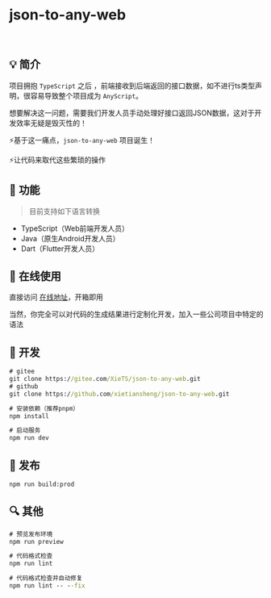 # json-to-any-web

<p>
<img alt="" src="https://img.shields.io/badge/vue-3.2.41-brightgreen" />
<img alt="" src="https://img.shields.io/badge/vite-3.2.0-brightgreen" />
<img alt="" src="https://img.shields.io/badge/package-json--to--any-brightgreen" />
</p>

## 💡 简介

项目拥抱 `TypeScript` 之后 ，前端接收到后端返回的接口数据，如不进行ts类型声明，很容易导致整个项目成为 `AnyScript`。

想要解决这一问题，需要我们开发人员手动处理好接口返回JSON数据，这对于开发效率无疑是毁灭性的！

⚡️基于这一痛点，`json-to-any-web` 项目诞生！

⚡让代码来取代这些繁琐的操作

## 🎉 功能

> 目前支持如下语言转换

* TypeScript（Web前端开发人员）
* Java（原生Android开发人员）
* Dart（Flutter开发人员）

## 📝 在线使用

直接访问 [在线地址](https://www.npmjs.com/package/json-to-any)，开箱即用

当然，你完全可以对代码的生成结果进行定制化开发，加入一些公司项目中特定的语法

## 🔨 开发

```cmd
# gitee
git clone https://gitee.com/XieTS/json-to-any-web.git
# github
git clone https://github.com/xietiansheng/json-to-any-web.git

# 安装依赖（推荐pnpm）
npm install

# 启动服务
npm run dev
```

## 🔧 发布

```cmd
npm run build:prod
```

## 🔍️ 其他

```cmd
# 预览发布环境
npm run preview

# 代码格式检查
npm run lint

# 代码格式检查并自动修复
npm run lint -- --fix
```

